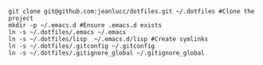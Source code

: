 

    git clone git@github.com:jeanlucc/dotfiles.git ~/.dotfiles #Clone the project
    mkdir -p ~/.emacs.d #Ensure .emacs.d exists
    ln -s ~/.dotfiles/.emacs ~/.emacs
    ln -s ~/.dotfiles/lisp  ~/.emacs.d/lisp #Create symlinks
    ln -s ~/.dotfiles/.gitconfig ~/.gitconfig
    ln -s ~/.dotfiles/.gitignore_global ~/.gitignore_global
